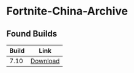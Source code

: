 # Fortnite-China-Archive

## Found Builds

|    Build      |     Link      |
| ------------- |:-------------:|
|     7.10      | [Download](https://drive.google.com/file/d/1xAoICjEc0qVCARbh6v6xX1hq0b-yYjxU/view)|
